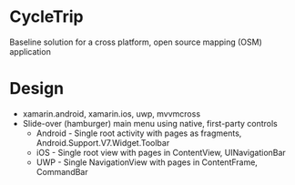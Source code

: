 # CycleTrip
Baseline solution for a cross platform, open source mapping (OSM) application

# Design
* xamarin.android, xamarin.ios, uwp, mvvmcross
* Slide-over (hamburger) main menu using native, first-party controls
  * Android - Single root activity with pages as fragments, Android.Support.V7.Widget.Toolbar
  * iOS - Single root view with pages in ContentView, UINavigationBar
  * UWP - Single NavigationView with pages in ContentFrame, CommandBar
